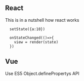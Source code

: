 

## React
This is in a nutshell how react works
```
  setState({a:10})

  onStateChanged(()=>{
    view = render(state)
  })
```

## Vue
Use ES5 Object.definePropertys API
